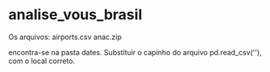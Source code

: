 # analise_vous_brasil

Os arquivos:
airports.csv
anac.zip

encontra-se na pasta dates.
Substituir o capinho do arquivo pd.read_csv(''), com o local correto.
